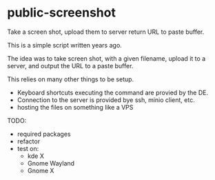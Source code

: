 # public-screenshot
Take a screen shot, upload them to server return URL to paste buffer.


This is a simple script written years ago.

The idea was to take  screen shot, with a given filename, upload it to a server, and output the URL to a paste buffer.


This relies on many other things to be setup.
* Keyboard shortcuts executing the command are provied by the DE.
* Connection to the server is provided bye ssh, minio client, etc.
* hosting the files on something like a VPS





TODO:
* required packages
* refactor
* test on:
  * kde X
  * Gnome Wayland
  * Gnome X
